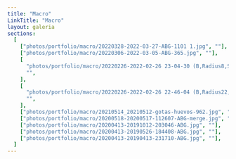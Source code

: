 ```yaml
---
title: "Macro"
LinkTitle: "Macro"
layout: galeria
sections:
  [
    ["photos/portfolio/macro/20220328-2022-03-27-ABG-1101 1.jpg", ""],
    ["photos/portfolio/macro/20220306-2022-03-05-ABG-365.jpg", ""],
    [
      "photos/portfolio/macro/20220226-2022-02-26 23-04-30 (B,Radius8,Smoothing4) 1.jpg",
      "",
    ],
    [
      "photos/portfolio/macro/20220226-2022-02-26 22-46-04 (B,Radius22,Smoothing6).jpg",
      "",
    ],
    ["photos/portfolio/macro/20210514_20210512-gotas-huevos-962.jpg", ""],
    ["photos/portfolio/macro/20200518-20200517-112607-ABG-merge.jpg", ""],
    ["photos/portfolio/macro/20200413-20191012-203046-ABG.jpg", ""],
    ["photos/portfolio/macro/20200413-20190526-184408-ABG.jpg", ""],
    ["photos/portfolio/macro/20200413-20190413-231710-ABG.jpg", ""],
  ]
---
```

